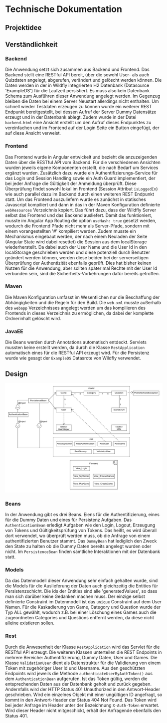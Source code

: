 # Technische Dokumentation

## Projektidee

## Verständlichkeit
### Backend
Die Anwendung setzt sich zusammen aus Backend und Frontend. Das Backend stellt
eine RESTful  API bereit, über die sowohl User- als auch Quizdaten angelegt,
abgerufen, verändert und gelöscht werden können. Die Daten werden in der in Wildfly
integrierten H2 Datenbank (Datasource 'ExampleDS') für die Laufzeit persistiert. Es
muss also kein Datenbank Schema zum Ausführen dieser Anwendung angelegt werden. Im
Gegenzug bleiben die Daten bei einem Server Neustart allerdings nicht enthalten.
Um schnell wieder Testdaten erzeugen zu können wurde ein weiterer REST Endpunkt 
bereitgestellt, bei dessen Aufruf der Server Dummy Datensätze erzeugt und in der
Datenbank ablegt. Zudem wurde in der Datei `backend.html` eine Ansicht erstellt
um den Aufruf dieses Endpunktes zu vereinfachen und im Frontend auf der Login Seite 
ein Button eingefügt, der auf diese Ansicht verweist.

### Frontend
Das Frontend wurde in Angular entwickelt und bezieht die anzuzeigenden Daten über 
die RESTful API vom Backend. Für die verschiedenen Ansichten wurden jeweils eigene
Komponenten erstellt, die nach Bedarf um Services ergänzt wurden. Zusätzlich dazu wurde
ein Authentifizierungs-Service für das Login und Session Handling sowie ein Auth Guard
implementiert, der bei jeder Anfrage die Gültigkeit der Anmeldung überprüft. Diese 
Überprüfung findet sowohl lokal im Frontend (Session Attribut `isLoggedIn`) wie auch 
parallel dazu im Backend durch einen weiteren REST Endpunkt statt. Um das Frontend
auszuliefern wurde es zunächst in statisches Javascript kompiliert und dann in das
in der Maven Konfiguration definierte `webResources` Verzeichnis kopiert. Das führt dazu,
dass der Wildfly Server selbst das Frontend und das Backend ausliefert. Damit das
funktioniert, musste im Angular App Routing die option `useHash: true` gesetzt werden,
wodurch die Frontend Pfade nicht mehr als Server-Pfade, sondern mit einem vorangestellten
'#' kompiliert werden. Zudem musste ein Mechanismus eingebaut werden, der nach einem
Neuladen der Seite (Angular State wird dabei resettet) die Session aus dem localStorage
wiederherstellt. Da dabei auch der User Name und die User Id in den localStorage geschrieben
werden und diese potenziell durch Benutzer geändert werden können, werden diese beiden 
bei der serverseitigen Überprüfung der Authentizität ebenfalls geprüft. Dies hat bisher
keinen Nutzen für die Anwendung, aber sollten später mal Rechte mit der User Id verbunden
sein, sind die Sicherheits-Vorkehrungen dafür bereits getroffen. 

### Maven
Die Maven Konfiguration umfasst im Wesentlichen nur die Beschaffung der Abhängigkeiten
und die Regeln für den Build. Die `web.xml` musste außerhalb des `webapp` Verzeichnisses
angelegt werden um das kompilieren des Frontends in dieses Verzeichnis zu ermöglichen,
da dabei der komplette Ordnerinhalt gelöscht wird.

### JavaEE
Die Beans werden durch Annotations automatisch entdeckt. Servlets mussten keine erstellt
werden, da durch die Klasse `RestApplication` automatisch eines für die RESTful API erzeugt
wird. Für die Persistenz wurde wie gesagt der `ExampleDS` Datasrote von Wildfly verwendet.


## Design

![uml diagram](jeopardyUML.png "UML Diagram")



### Beans
In der Anwendung gibt es drei Beans. Eiens für die Authentifizierung, eines für die Dummy
Daten und eines für Persistenz Aufgaben. Das `AuthenticationBean` erledigt Aufgaben wie den
Login, Logout, Erzeugung von Tokens und Gültigkeitsprüfung von Tokens. Das heißt, es wird
überall dort verwendet, wo überprüft werden muss, ob die Anfrage von einem authentifizierten
Benutzer stammt. Das `DummyBean` hat lediglich den Zweck den State zu halten ob die Dummy
Daten bereits angelegt wurden oder nicht. Im `PersistenceBean` finden sämtliche Interaktionen
mit der Datenbank statt.

### Models
Da das Datenmodell dieser Anwendung sehr einfach gehalten wurde, sind die Models für die
Auslieferung der Daten auch gleichzeitig die Entities für Persistenzschicht. Die ids der
Entities sind alle 'generatedValues', so dass man sich darüber keine Gedanken machen muss.
Der einzige selbst definierte Constraint im Datenmodell ist das `unique` Constraint auf dem
User Namen. Für die Kaskadierung von Game, Category und Question wurde der Typ ALL gewählt,
wodurch z.B. bei einer Löschung eines Games auch die zugeordneten Categories und Questions 
entfernt werden, da diese nicht alleine existieren sollen.

### Rest
Durch die Anwesenheit der Klasse `RestApplication` wird das Servlet für die RESTful API
erzeugt. Die weiteren Klassen unterteilen die REST Endpoints in mehrere Bereiche:
Authentifizierung, Dummy Daten, User und Games. Die Klasse `ValidationUser` dient als
Datenstruktur für die Validierung von einem Token mit zugehöriger User Id und Username.
Aus den geschützten Endpoints wird jeweils die Methode `authenticateUserByAuthToken()`
aus dem `AuthenticationBean` aufgerufen. Ist das Token gültig, werden die entsprechenden
Daten aus der Datenbank geholt und zurück gegeben. Andernfalls wird der HTTP Status 401
Unauthorized in den Antwort-Header geschrieben. Wird ein einzelnes Objekt mit einer 
ungültigen ID angefragt, so kommt in den Antwort-Header der Status 404 Not Found.
Das Token wird bei jeder Anfrage im Header unter der Bezeichnung `X-Auth-Token`
erwartet. Wird dieser Header nicht mitgeschickt, erhält der Anfragende ebenfalls
den Status 401.  